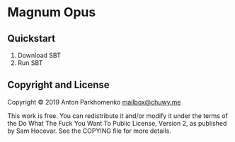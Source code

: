 # Magnum Opus

## Quickstart

1. Download SBT
2. Run SBT

## Copyright and License

Copyright © 2019 Anton Parkhomenko <mailbox@chuwy.me>

This work is free. You can redistribute it and/or modify it under the
terms of the Do What The Fuck You Want To Public License, Version 2,
as published by Sam Hocevar. See the COPYING file for more details.

